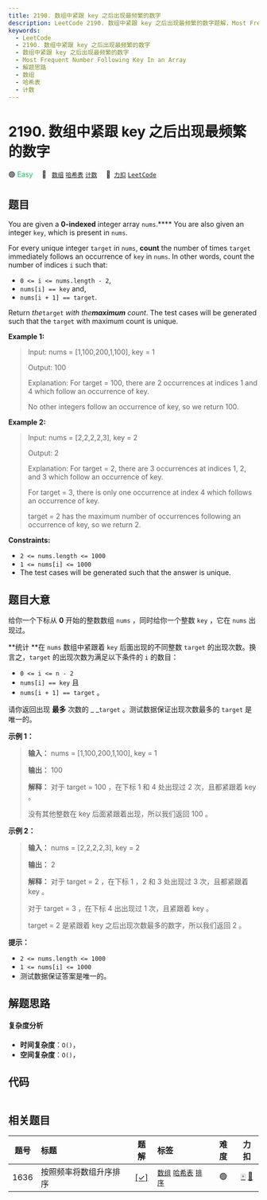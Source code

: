 ```yaml
---
title: 2190. 数组中紧跟 key 之后出现最频繁的数字
description: LeetCode 2190. 数组中紧跟 key 之后出现最频繁的数字题解，Most Frequent Number Following Key In an Array，包含解题思路、复杂度分析以及完整的 JavaScript 代码实现。
keywords:
  - LeetCode
  - 2190. 数组中紧跟 key 之后出现最频繁的数字
  - 数组中紧跟 key 之后出现最频繁的数字
  - Most Frequent Number Following Key In an Array
  - 解题思路
  - 数组
  - 哈希表
  - 计数
---
```


# 2190. 数组中紧跟 key 之后出现最频繁的数字

🟢 <font color=#15bd66>Easy</font>&emsp; 🔖&ensp; [`数组`](/tag/array.md) [`哈希表`](/tag/hash-table.md) [`计数`](/tag/counting.md)&emsp; 🔗&ensp;[`力扣`](https://leetcode.cn/problems/most-frequent-number-following-key-in-an-array) [`LeetCode`](https://leetcode.com/problems/most-frequent-number-following-key-in-an-array)

## 题目

You are given a **0-indexed** integer array `nums`.**** You are also given an
integer `key`, which is present in `nums`.

For every unique integer `target` in `nums`, **count** the number of times
`target` immediately follows an occurrence of `key` in `nums`. In other words,
count the number of indices `i` such that:

  * `0 <= i <= nums.length - 2`,
  * `nums[i] == key` and,
  * `nums[i + 1] == target`.

Return _the_`target` _with the**maximum** count_. The test cases will be
generated such that the `target` with maximum count is unique.



**Example 1:**

> Input: nums = [1,100,200,1,100], key = 1
> 
> Output: 100
> 
> Explanation: For target = 100, there are 2 occurrences at indices 1 and 4 which follow an occurrence of key.
> 
> No other integers follow an occurrence of key, so we return 100.

**Example 2:**

> Input: nums = [2,2,2,2,3], key = 2
> 
> Output: 2
> 
> Explanation: For target = 2, there are 3 occurrences at indices 1, 2, and 3 which follow an occurrence of key.
> 
> For target = 3, there is only one occurrence at index 4 which follows an occurrence of key.
> 
> target = 2 has the maximum number of occurrences following an occurrence of key, so we return 2.

**Constraints:**

  * `2 <= nums.length <= 1000`
  * `1 <= nums[i] <= 1000`
  * The test cases will be generated such that the answer is unique.


## 题目大意

给你一个下标从 **0**  开始的整数数组 `nums` ，同时给你一个整数 `key` ，它在 `nums` 出现过。

**统计  **在 `nums` 数组中紧跟着 `key` 后面出现的不同整数 `target` 的出现次数。换言之，`target`
的出现次数为满足以下条件的 `i` 的数目：

  * `0 <= i <= n - 2`
  * `nums[i] == key` 且
  * `nums[i + 1] == target` 。

请你返回出现 **最多**  次数的 _ _`target` 。测试数据保证出现次数最多的 `target` 是唯一的。



**示例 1：**

> 
> 
> 
> 
> 
> **输入：** nums = [1,100,200,1,100], key = 1
> 
> **输出：** 100
> 
> **解释：** 对于 target = 100 ，在下标 1 和 4 处出现过 2 次，且都紧跟着 key 。
> 
> 没有其他整数在 key 后面紧跟着出现，所以我们返回 100 。
> 
> 

**示例 2：**

> 
> 
> 
> 
> 
> **输入：** nums = [2,2,2,2,3], key = 2
> 
> **输出：** 2
> 
> **解释：** 对于 target = 2 ，在下标 1 ，2 和 3 处出现过 3 次，且都紧跟着 key 。
> 
> 对于 target = 3 ，在下标 4 出出现过 1 次，且紧跟着 key 。
> 
> target = 2 是紧跟着 key 之后出现次数最多的数字，所以我们返回 2 。
> 
> 



**提示：**

  * `2 <= nums.length <= 1000`
  * `1 <= nums[i] <= 1000`
  * 测试数据保证答案是唯一的。


## 解题思路

#### 复杂度分析

- **时间复杂度**：`O()`，
- **空间复杂度**：`O()`，

## 代码

```javascript

```

## 相关题目

<!-- prettier-ignore -->
| 题号 | 标题 | 题解 | 标签 | 难度 | 力扣 |
| :------: | :------ | :------: | :------ | :------: | :------: |
| 1636 | 按照频率将数组升序排序 | [[✓]](/problem/1636.md) |  [`数组`](/tag/array.md) [`哈希表`](/tag/hash-table.md) [`排序`](/tag/sorting.md) | 🟢 | [🀄️](https://leetcode.cn/problems/sort-array-by-increasing-frequency) [🔗](https://leetcode.com/problems/sort-array-by-increasing-frequency) |